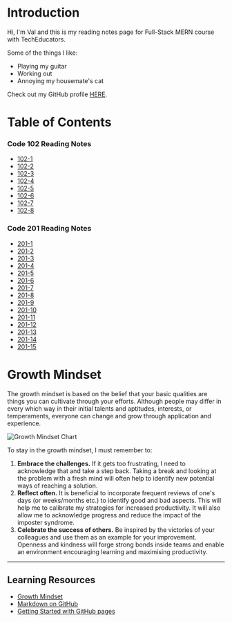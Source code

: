 # Introduction

Hi, I'm Val and this is my reading notes page for Full-Stack MERN course with TechEducators.

Some of the things I like:

* Playing my guitar
* Working out
* Annoying my housemate's cat

Check out my GitHub profile [HERE](https://github.com/valdemarburbo).

# Table of Contents

### Code 102 Reading Notes
* [102-1](102/102-1.md)
* [102-2](102/102-2.md)
* [102-3](102/102-3.md)
* [102-4](102/102-4.md)
* [102-5](102/102-5.md)
* [102-6](102/102-6.md)
* [102-7](102/102-7.md)
* [102-8](102/102-8.md)
### Code 201 Reading Notes
* [201-1](201/201-1.md)
* [201-2](201/201-2.md)
* [201-3](201/201-3.md)
* [201-4](201/201-4.md)
* [201-5](201/201-5.md)
* [201-6](201/201-6.md)
* [201-7](201/201-7.md)
* [201-8](201/201-8.md)
* [201-9](201/201-9.md)
* [201-10](201/201-10.md)
* [201-11](201/201-11.md)
* [201-12](201/201-12.md)
* [201-13](201/201-13.md)
* [201-14](201/201-14.md)
* [201-15](201/201-15.md)

# Growth Mindset

The growth mindset is based on the belief that your basic qualities are things you can cultivate through your efforts. Although people may differ in every which way in their initial talents and aptitudes, interests, or temperaments, everyone can change and grow through application and experience.  

![Growth Mindset Chart](https://3.files.edl.io/4761/23/01/24/185821-860bc549-1131-41fd-9279-a54580710130.png)

To stay in the growth mindset, I must remember to:  

1. **Embrace the challenges.** If it gets too frustrating, I need to acknowledge that and take a step back. Taking a break and looking at the problem with a fresh mind will often help to identify new potential ways of reaching a solution.  
2. **Reflect often.** It is beneficial to incorporate frequent reviews of one's days (or weeks/months etc.) to identify good and bad aspects. This will help me to calibrate my strategies for increased productivity. It will also allow me to acknowledge progress and reduce the impact of the imposter syndrome.
3. **Celebrate the success of others.** Be inspired by the victories of your colleagues and use them as an example for your improvement. Openness and kindness will forge strong bonds inside teams and enable an environment encouraging learning and maximising productivity.

***

## Learning Resources ##
* [Growth Mindset](https://www.atlassian.com/blog/inside-atlassian/growth-mindset)  
* [Markdown on GitHub](https://docs.github.com/en/get-started/writing-on-github/getting-started-with-writing-and-formatting-on-github/basic-writing-and-formatting-syntax)  
* [Getting Started with GitHub pages](https://docs.github.com/en/pages/quickstart)

